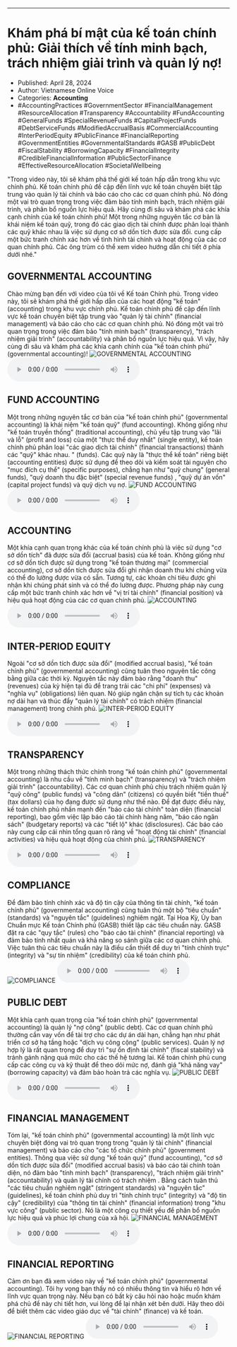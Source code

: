 
---

# Khám phá bí mật của kế toán chính phủ: Giải thích về tính minh bạch, trách nhiệm giải trình và quản lý nợ!

- Published: April 28, 2024
- Author: Vietnamese Online Voice
- Categories: **Accounting**
- #AccountingPractices #GovernmentSector #FinancialManagement #ResourceAllocation #Transparency #Accountability #FundAccounting #GeneralFunds #SpecialRevenueFunds #CapitalProjectFunds #DebtServiceFunds #ModifiedAccrualBasis #CommercialAccounting #InterPeriodEquity #PublicFinance #FinancialReporting #GovernmentEntities #GovernmentalStandards #GASB #PublicDebt #FiscalStability #BorrowingCapacity #FinancialIntegrity #CredibleFinancialInformation #PublicSectorFinance #EffectiveResourceAllocation #SocietalWellbeing

"Trong video này, tôi sẽ khám phá thế giới kế toán hấp dẫn trong khu vực chính phủ. Kế toán chính phủ đề cập đến lĩnh vực kế toán chuyên biệt tập trung vào quản lý tài chính và báo cáo cho các cơ quan chính phủ. Nó đóng một vai trò quan trọng trong việc đảm bảo tính minh bạch, trách nhiệm giải trình, và phân bổ nguồn lực hiệu quả. Hãy cùng đi sâu và khám phá các khía cạnh chính của kế toán chính phủ! Một trong những nguyên tắc cơ bản là khái niệm kế toán quỹ, trong đó các giao dịch tài chính được phân loại thành các quỹ khác nhau là việc sử dụng cơ sở dồn tích được sửa đổi. cung cấp một bức tranh chính xác hơn về tình hình tài chính và hoạt động của các cơ quan chính phủ. Các ông trùm có thể xem video hướng dẫn chi tiết ở phía dưới nhé."


## GOVERNMENTAL ACCOUNTING

Chào mừng bạn đến với video của tôi về Kế toán Chính phủ. Trong video này, tôi sẽ khám phá thế giới hấp dẫn của các hoạt động "kế toán" (accounting) trong khu vực chính phủ. Kế toán chính phủ đề cập đến lĩnh vực kế toán chuyên biệt tập trung vào "quản lý tài chính" (financial management) và báo cáo cho các cơ quan chính phủ. Nó đóng một vai trò quan trọng trong việc đảm bảo "tính minh bạch" (transparency), "trách nhiệm giải trình" (accountability) và phân bổ nguồn lực hiệu quả. Vì vậy, hãy cùng đi sâu và khám phá các khía cạnh chính của "kế toán chính phủ" (governmental accounting)!
![GOVERNMENTAL ACCOUNTING](https://http-archiver-apis-production-80.schnworks.com/storage/images/transitions/2024-04-28/transition-13448882578-Montserrat-Medium-004895.jpg)
<audio controls>
    <source src="https://http-archiver-apis-production-80.schnworks.com/storage/storage/audio/file-71953403289.mp3" type="audio/mpeg">
</audio>



## FUND ACCOUNTING

Một trong những nguyên tắc cơ bản của "kế toán chính phủ" (governmental accounting) là khái niệm "kế toán quỹ" (fund accounting). Không giống như "kế toán truyền thống" (traditional accounting), chủ yếu tập trung vào "lãi và lỗ" (profit and loss) của một "thực thể duy nhất" (single entity), kế toán chính phủ phân loại "các giao dịch tài chính" (financial transactions) ​​thành các "quỹ" khác nhau. " (funds). Các quỹ này là "thực thể kế toán" riêng biệt (accounting entities) được sử dụng để theo dõi và kiểm soát tài nguyên cho "mục đích cụ thể" (specific purposes), chẳng hạn như "quỹ chung" (general funds), "quỹ doanh thu đặc biệt" (special revenue funds) , "quỹ dự án vốn" (capital project funds) và quỹ dịch vụ nợ.
![FUND ACCOUNTING](https://http-archiver-apis-production-80.schnworks.com/storage/images/transitions/2024-04-28/transition--9273754488-Montserrat-Medium-7B1FA2.jpg)
<audio controls>
    <source src="https://http-archiver-apis-production-80.schnworks.com/storage/storage/audio/file-34065495302.mp3" type="audio/mpeg">
</audio>



## ACCOUNTING

Một khía cạnh quan trọng khác của kế toán chính phủ là việc sử dụng "cơ sở dồn tích" đã được sửa đổi (accrual basis) của kế toán. Không giống như cơ sở dồn tích được sử dụng trong "kế toán thương mại" (commercial accounting), cơ sở dồn tích được sửa đổi ghi nhận doanh thu khi chúng vừa có thể đo lường được vừa có sẵn. Tương tự, các khoản chi tiêu được ghi nhận khi chúng phát sinh và có thể đo lường được. Phương pháp này cung cấp một bức tranh chính xác hơn về "vị trí tài chính" (financial position) và hiệu quả hoạt động của các cơ quan chính phủ.
![ACCOUNTING](https://http-archiver-apis-production-80.schnworks.com/storage/images/transitions/2024-04-28/transition--16514320803-Montserrat-Bold-880E4F.jpg)
<audio controls>
    <source src="https://http-archiver-apis-production-80.schnworks.com/storage/storage/audio/file-10679987651.mp3" type="audio/mpeg">
</audio>



## INTER-PERIOD EQUITY

Ngoài "cơ sở dồn tích được sửa đổi" (modified accrual basis), "kế toán chính phủ" (governmental accounting) cũng tuân theo nguyên tắc công bằng giữa các thời kỳ. Nguyên tắc này đảm bảo rằng "doanh thu" (revenues) của kỳ hiện tại đủ để trang trải các "chi phí" (expenses) và "nghĩa vụ" (obligations) liên quan. Nó giúp ngăn chặn sự tích tụ các khoản nợ dài hạn và thúc đẩy "quản lý tài chính" có trách nhiệm (financial management) trong chính phủ.
![INTER-PERIOD EQUITY](https://http-archiver-apis-production-80.schnworks.com/storage/images/transitions/2024-04-28/transition-50318811709-Montserrat-Regular-1A237E.jpg)
<audio controls>
    <source src="https://http-archiver-apis-production-80.schnworks.com/storage/storage/audio/file-39049436744.mp3" type="audio/mpeg">
</audio>



## TRANSPARENCY

Một trong những thách thức chính trong "kế toán chính phủ" (governmental accounting) là nhu cầu về "tính minh bạch" (transparency) và "trách nhiệm giải trình" (accountability). Các cơ quan chính phủ chịu trách nhiệm quản lý "quỹ công" (public funds) và "công dân" (citizens) có quyền biết "tiền thuế" (tax dollars) của họ đang được sử dụng như thế nào. Để đạt được điều này, kế toán chính phủ nhấn mạnh đến "báo cáo tài chính" toàn diện (financial reporting), bao gồm việc lập báo cáo tài chính hàng năm, "báo cáo ngân sách" (budgetary reports) và các "tiết lộ" khác (disclosures). Các báo cáo này cung cấp cái nhìn tổng quan rõ ràng về "hoạt động tài chính" (financial activities) và hiệu quả hoạt động của chính phủ.
![TRANSPARENCY](https://http-archiver-apis-production-80.schnworks.com/storage/images/transitions/2024-04-28/transition-5750313689-Montserrat-SemiBold-303F9F.jpg)
<audio controls>
    <source src="https://http-archiver-apis-production-80.schnworks.com/storage/storage/audio/file-13641574923.mp3" type="audio/mpeg">
</audio>



## COMPLIANCE

Để đảm bảo tính chính xác và độ tin cậy của thông tin tài chính, "kế toán chính phủ" (governmental accounting) cũng tuân thủ một bộ "tiêu chuẩn" (standards) và "nguyên tắc" (guidelines) nghiêm ngặt. Tại Hoa Kỳ, Ủy ban Chuẩn mực Kế toán Chính phủ (GASB) thiết lập các tiêu chuẩn này. GASB đặt ra các "quy tắc" (rules) cho "báo cáo tài chính" (financial reporting) và đảm bảo tính nhất quán và khả năng so sánh giữa các cơ quan chính phủ. Việc tuân thủ các tiêu chuẩn này là điều cần thiết để duy trì "tính chính trực" (integrity) và "sự tín nhiệm" (credibility) của kế toán chính phủ.
![COMPLIANCE](https://http-archiver-apis-production-80.schnworks.com/storage/images/transitions/2024-04-28/transition-13213383917-Montserrat-Bold-283593.jpg)
<audio controls>
    <source src="https://http-archiver-apis-production-80.schnworks.com/storage/storage/audio/file-5020561637.mp3" type="audio/mpeg">
</audio>



## PUBLIC DEBT

Một khía cạnh quan trọng của "kế toán chính phủ" (governmental accounting) là quản lý "nợ công" (public debt). Các cơ quan chính phủ thường cần vay vốn để tài trợ cho các dự án dài hạn, chẳng hạn như phát triển cơ sở hạ tầng hoặc "dịch vụ công cộng" (public services). Quản lý nợ hợp lý là rất quan trọng để duy trì "sự ổn định tài chính" (fiscal stability) và tránh gánh nặng quá mức cho các thế hệ tương lai. Kế toán chính phủ cung cấp các công cụ và kỹ thuật để theo dõi mức nợ, đánh giá "khả năng vay" (borrowing capacity) và đảm bảo hoàn trả các nghĩa vụ.
![PUBLIC DEBT](https://http-archiver-apis-production-80.schnworks.com/storage/images/transitions/2024-04-28/transition--2159010132-Montserrat-ExtraBold-283593.jpg)
<audio controls>
    <source src="https://http-archiver-apis-production-80.schnworks.com/storage/storage/audio/file-4487163995.mp3" type="audio/mpeg">
</audio>



## FINANCIAL MANAGEMENT

Tóm lại, "kế toán chính phủ" (governmental accounting) là một lĩnh vực chuyên biệt đóng vai trò quan trọng trong "quản lý tài chính" (financial management) và báo cáo cho "các tổ chức chính phủ" (government entities). Thông qua việc sử dụng "kế toán quỹ" (fund accounting), "cơ sở dồn tích được sửa đổi" (modified accrual basis) và báo cáo tài chính toàn diện, nó đảm bảo "tính minh bạch" (transparency), "trách nhiệm giải trình" (accountability) và quản lý tài chính có trách nhiệm . Bằng cách tuân thủ "các tiêu chuẩn nghiêm ngặt" (stringent standards) và "nguyên tắc" (guidelines), kế toán chính phủ duy trì "tính chính trực" (integrity) và "độ tin cậy" (credibility) của "thông tin tài chính" (financial information) trong "khu vực công" (public sector). Nó là một công cụ thiết yếu để phân bổ nguồn lực hiệu quả và phúc lợi chung của xã hội.
![FINANCIAL MANAGEMENT](https://http-archiver-apis-production-80.schnworks.com/storage/images/transitions/2024-04-28/transition--30824368929-Montserrat-Medium-673AB7.jpg)
<audio controls>
    <source src="https://http-archiver-apis-production-80.schnworks.com/storage/storage/audio/file-5634578740.mp3" type="audio/mpeg">
</audio>



## FINANCIAL REPORTING

Cảm ơn bạn đã xem video này về "kế toán chính phủ" (governmental accounting). Tôi hy vọng bạn thấy nó có nhiều thông tin và hiểu rõ hơn về lĩnh vực quan trọng này. Nếu bạn có bất kỳ câu hỏi nào hoặc muốn khám phá chủ đề này chi tiết hơn, vui lòng để lại nhận xét bên dưới. Hãy theo dõi để biết thêm các video giáo dục về "tài chính" (finance) và kế toán.
![FINANCIAL REPORTING](https://http-archiver-apis-production-80.schnworks.com/storage/images/transitions/2024-04-28/transition--26045736621-Montserrat-ExtraBold-1A237E.jpg)
<audio controls>
    <source src="https://http-archiver-apis-production-80.schnworks.com/storage/storage/audio/file-5373291965.mp3" type="audio/mpeg">
</audio>

